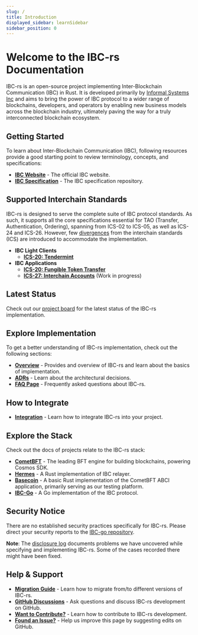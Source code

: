 ```yaml
---
slug: /
title: Introduction
displayed_sidebar: learnSidebar
sidebar_position: 0
---
```


# Welcome to the IBC-rs Documentation

IBC-rs is an open-source project implementing Inter-Blockchain Communication
(IBC) in Rust. It is developed primarily by [Informal Systems
Inc](https://informal.systems/) and aims to bring the power of IBC protocol to a
wider range of blockchains, developers, and operators by enabling new business
models across the blockchain industry, ultimately paving the way for a truly
interconnected blockchain ecosystem.

## Getting Started

To learn about Inter-Blockchain Communication (IBC), following resources provide
a good starting point to review terminology, concepts, and specifications:

* [**IBC Website**](https://cosmos.network/ibc/) - The official IBC website.
* [**IBC Specification**](https://github.com/cosmos/ibc) - The IBC specification
  repository.

## Supported Interchain Standards

IBC-rs is designed to serve the complete suite of IBC protocol standards. As
such, it supports all the core specifications essential for TAO (Transfer,
Authentication, Ordering), spanning from ICS-02 to ICS-05, as well as ICS-24 and
ICS-26. However, few
[divergences](https://github.com/cosmos/ibc-rs/tree/main/crates/ibc#divergence-from-the-interchain-standards-ics)
from the interchain standards (ICS) are introduced to accommodate the
implementation.

* **IBC Light Clients**
  * [**ICS-20: Tendermint**](./../clients/00-tendermint.md)
* **IBC Applications**
  * [**ICS-20: Fungible Token Transfer**](./../apps/00-token-transfer.md)
  * [**ICS-27: Interchain Accounts**](./../apps/01-interchain-accounts.md) (Work in progress)

## Latest Status

Check out our [project board](https://github.com/orgs/cosmos/projects/27) for
  the latest status of the IBC-rs implementation.

## Explore Implementation

To get a better understanding of IBC-rs implementation, check out the following sections:

* [**Overview**](./../learn/overview/overview) - Provides and overview of IBC-rs
  and learn about the basics of implementation.
* [**ADRs**](./../../developers/architecture/README.md) - Learn about the
  architectural decisions.
* [**FAQ Page**](https://github.com/cosmos/ibc-rs/wiki/FAQ) - Frequently asked
  questions about IBC-rs.

## How to Integrate

* [**Integration**](./../../developers/integration/00-integration.md) - Learn how to
  integrate IBC-rs into your project.

## Explore the Stack

Check out the docs of projects relate to the IBC-rs stack:

* [**CometBFT**](https://docs.cometbft.com) - The leading BFT engine for
  building blockchains, powering Cosmos SDK.
* [**Hermes**](https://hermes.informal.systems) - A Rust implementation of IBC
  relayer.
* [**Basecoin**](https://github.com/informalsystems/basecoin-rs) - A basic Rust
  implementation of the CometBFT ABCI application, primarily serving as our
  testing platform.
* [**IBC-Go**](https://ibc.cosmos.network/) - A Go implementation of the IBC
  protocol.

## Security Notice

There are no established security practices specifically for IBC-rs. Please
direct your security reports to the [IBC-go
repository](https://github.com/cosmos/ibc-go/security/policy).

**Note**: The [disclosure
  log](https://github.com/informalsystems/hermes/blob/master/docs/disclosure-log.md) documents
  problems we have uncovered while specifying and implementing IBC-rs. Some of
  the cases recorded there might have been fixed.

## Help & Support

* [**Migration Guide**](./developers/migrations/guideline) - Learn how to
  migrate from/to different versions of IBC-rs.
* [**GitHub Discussions**](https://github.com/cosmos/ibc-rs/discussions) - Ask
  questions and discuss IBC-rs development on GitHub.
* [**Want to
  Contribute?**](https://github.com/cosmos/ibc-rs/blob/main/CONTRIBUTING.md) -
  Learn how to contribute to IBC-rs development.
* [**Found an Issue?**](https://github.com/cosmos/ibc-rs/edit/main/docs/docs/DOC_README.md) - Help us
  improve this page by suggesting edits on GitHub.
